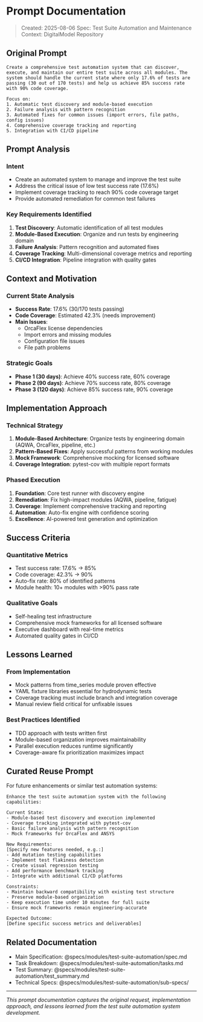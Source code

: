 # Prompt Documentation

> Created: 2025-08-06
> Spec: Test Suite Automation and Maintenance
> Context: DigitalModel Repository

## Original Prompt

```
Create a comprehensive test automation system that can discover, execute, and maintain our entire test suite across all modules. The system should handle the current state where only 17.6% of tests are passing (30 out of 170 tests) and help us achieve 85% success rate with 90% code coverage.

Focus on:
1. Automatic test discovery and module-based execution
2. Failure analysis with pattern recognition
3. Automated fixes for common issues (import errors, file paths, config issues)
4. Comprehensive coverage tracking and reporting
5. Integration with CI/CD pipeline
```

## Prompt Analysis

### Intent
- Create an automated system to manage and improve the test suite
- Address the critical issue of low test success rate (17.6%)
- Implement coverage tracking to reach 90% code coverage target
- Provide automated remediation for common test failures

### Key Requirements Identified
1. **Test Discovery**: Automatic identification of all test modules
2. **Module-Based Execution**: Organize and run tests by engineering domain
3. **Failure Analysis**: Pattern recognition and automated fixes
4. **Coverage Tracking**: Multi-dimensional coverage metrics and reporting
5. **CI/CD Integration**: Pipeline integration with quality gates

## Context and Motivation

### Current State Analysis
- **Success Rate**: 17.6% (30/170 tests passing)
- **Code Coverage**: Estimated 42.3% (needs improvement)
- **Main Issues**:
  - OrcaFlex license dependencies
  - Import errors and missing modules
  - Configuration file issues
  - File path problems

### Strategic Goals
- **Phase 1 (30 days)**: Achieve 40% success rate, 60% coverage
- **Phase 2 (90 days)**: Achieve 70% success rate, 80% coverage
- **Phase 3 (120 days)**: Achieve 85% success rate, 90% coverage

## Implementation Approach

### Technical Strategy
1. **Module-Based Architecture**: Organize tests by engineering domain (AQWA, OrcaFlex, pipeline, etc.)
2. **Pattern-Based Fixes**: Apply successful patterns from working modules
3. **Mock Framework**: Comprehensive mocking for licensed software
4. **Coverage Integration**: pytest-cov with multiple report formats

### Phased Execution
1. **Foundation**: Core test runner with discovery engine
2. **Remediation**: Fix high-impact modules (AQWA, pipeline, fatigue)
3. **Coverage**: Implement comprehensive tracking and reporting
4. **Automation**: Auto-fix engine with confidence scoring
5. **Excellence**: AI-powered test generation and optimization

## Success Criteria

### Quantitative Metrics
- Test success rate: 17.6% → 85%
- Code coverage: 42.3% → 90%
- Auto-fix rate: 80% of identified patterns
- Module health: 10+ modules with >90% pass rate

### Qualitative Goals
- Self-healing test infrastructure
- Comprehensive mock frameworks for all licensed software
- Executive dashboard with real-time metrics
- Automated quality gates in CI/CD

## Lessons Learned

### From Implementation
- Mock patterns from time_series module proven effective
- YAML fixture libraries essential for hydrodynamic tests
- Coverage tracking must include branch and integration coverage
- Manual review field critical for unfixable issues

### Best Practices Identified
- TDD approach with tests written first
- Module-based organization improves maintainability
- Parallel execution reduces runtime significantly
- Coverage-aware fix prioritization maximizes impact

## Curated Reuse Prompt

For future enhancements or similar test automation systems:

```
Enhance the test suite automation system with the following capabilities:

Current State:
- Module-based test discovery and execution implemented
- Coverage tracking integrated with pytest-cov
- Basic failure analysis with pattern recognition
- Mock frameworks for OrcaFlex and ANSYS

New Requirements:
[Specify new features needed, e.g.:]
- Add mutation testing capabilities
- Implement test flakiness detection
- Create visual regression testing
- Add performance benchmark tracking
- Integrate with additional CI/CD platforms

Constraints:
- Maintain backward compatibility with existing test structure
- Preserve module-based organization
- Keep execution time under 10 minutes for full suite
- Ensure mock frameworks remain engineering-accurate

Expected Outcome:
[Define specific success metrics and deliverables]
```

## Related Documentation

- Main Specification: @specs/modules/test-suite-automation/spec.md
- Task Breakdown: @specs/modules/test-suite-automation/tasks.md
- Test Summary: @specs/modules/test-suite-automation/test_summary.md
- Technical Specs: @specs/modules/test-suite-automation/sub-specs/

---

*This prompt documentation captures the original request, implementation approach, and lessons learned from the test suite automation system development.*